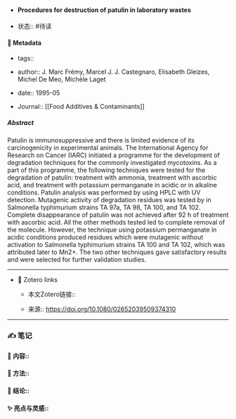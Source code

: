 - #### Procedures for destruction of patulin in laboratory wastes

- 状态:: #待读

#### 🔢 Metadata

  - tags:: 

  - author:: J. Marc Frémy, Marcel J. J. Castegnaro, Elisabeth Gleizes, Michel De Meo, Michèle Laget

  - date:: 1995-05

  - Journal:: [[Food Additives & Contaminants]]

##### Abstract
Patulin is immunosuppressive and there is limited evidence of its carcinogenicity in experimental animals. The International Agency for Research on Cancer (IARC) initiated a programme for the development of degradation techniques for the commonly investigated mycotoxins. As a part of this programme, the following techniques were tested for the degradation of patulin: treatment with ammonia, treatment with ascorbic acid, and treatment with potassium permanganate in acidic or in alkaline conditions. Patulin analysis was performed by using HPLC with UV detection. Mutagenic activity of degradation residues was tested by in Salmonella typhimurium strains TA 97a, TA 98, TA 100, and TA 102. Complete disappearance of patulin was not achieved after 92 h of treatment with ascorbic acid. All the other methods tested led to complete removal of the molecule. However, the technique using potassium permanganate in acidic conditions produced residues which were mutagenic without activation to Salmonella typhimurium strains TA 100 and TA 102, which was attributed later to Mn2+. The two other techniques gave satisfactory results and were selected for further validation studies.

---
- 🔗 Zotero links 

  - 本文Zotero链接:: 

  - 来源:: https://doi.org/10.1080/02652039509374310

---

### ✍️ 笔记

  #### 📖 内容:: 
  
  #### 🧫 方法:: 
  
  #### 💽 结论:: 
  
  #### ✨ 亮点与灵感:: 


